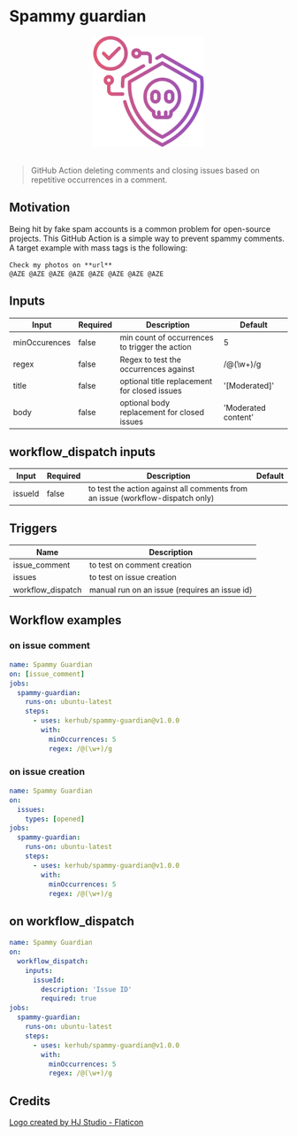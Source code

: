 # Spammy guardian


<div align="center">
  <img src="spammy-logo.png" alt="spammy logo" width="200" />
</div>

<br />

> GitHub Action deleting comments and closing issues based on repetitive occurrences in a comment.

## Motivation

Being hit by fake spam accounts is a common problem for open-source projects. This GitHub Action is a simple way to prevent spammy comments. A target example with mass tags is the following:

```
Check my photos on **url**
@AZE @AZE @AZE @AZE @AZE @AZE @AZE @AZE
```

## Inputs

| Input         | Required | Description                                    | Default           |
|---------------|----------|------------------------------------------------|-------------------|
| minOccurences | false    | min count of occurrences to trigger the action | 5                 |
| regex         | false    | Regex to test the occurrences against          | /@(\w+)/g         |
| title         | false    | optional title replacement for closed issues   | '[Moderated]'       |
| body          | false    | optional body replacement for closed issues    | 'Moderated content' |


## workflow_dispatch inputs

| Input         | Required | Description                                                                    | Default |
|---------------|----------|--------------------------------------------------------------------------------|---------|
| issueId       | false    | to test the action against all comments from an issue (workflow-dispatch only) |              |


## Triggers

| Name              | Description                                   |
|-------------------|-----------------------------------------------|
| issue_comment     | to test on comment creation                   |
| issues            | to test on issue creation                     |
| workflow_dispatch | manual run on an issue (requires an issue id) |


## Workflow examples

### on issue comment

```yaml
name: Spammy Guardian
on: [issue_comment]
jobs:
  spammy-guardian:
    runs-on: ubuntu-latest
    steps:
      - uses: kerhub/spammy-guardian@v1.0.0
        with:
          minOccurrences: 5
          regex: /@(\w+)/g
```

### on issue creation

```yaml
name: Spammy Guardian
on: 
  issues:
    types: [opened]
jobs:
  spammy-guardian:
    runs-on: ubuntu-latest
    steps:
      - uses: kerhub/spammy-guardian@v1.0.0
        with:
          minOccurrences: 5
          regex: /@(\w+)/g  
```

## on workflow_dispatch

```yaml
name: Spammy Guardian
on: 
  workflow_dispatch:
    inputs:
      issueId:
        description: 'Issue ID'
        required: true
jobs:
  spammy-guardian:
    runs-on: ubuntu-latest
    steps:
      - uses: kerhub/spammy-guardian@v1.0.0
        with:
          minOccurrences: 5
          regex: /@(\w+)/g  
```

## Credits

<a href="https://www.flaticon.com/free-icons/shield" title="shield icons">Logo created by HJ Studio - Flaticon</a>
